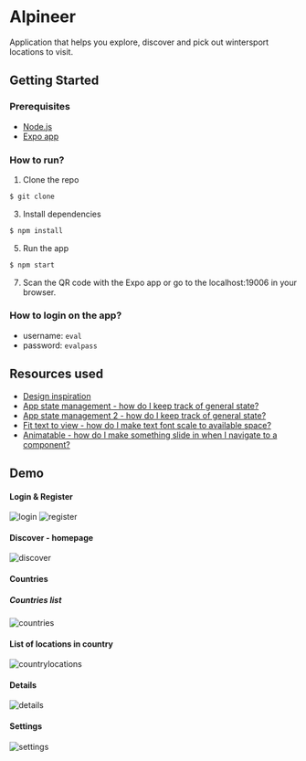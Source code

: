 # Alpineer
Application that helps you explore, discover and pick out wintersport locations to visit.

## Getting Started
### Prerequisites
- [Node.js](https://nodejs.org/en/)
- [Expo app](https://expo.io/tools#client)

### How to run?
1. Clone the repo <br>
```bash
$ git clone
```
3. Install dependencies <br>
```bash
$ npm install
```
5. Run the app <br>
```bash
$ npm start
```
7. Scan the QR code with the Expo app or go to the localhost:19006 in your browser.

### How to login on the app?
- username: `eval`
- password: `evalpass`

## Resources used
- [Design inspiration](https://dribbble.com)
- [App state management - how do I keep track of general state?](https://reactnative.dev/)
- [App state management 2 - how do I keep track of general state?](https://react.dev/reference/react/useContext)
- [Fit text to view - how do I make text font scale to available space?](https://reactnative.dev/docs/text#adjustsfontsizetofit)
- [Animatable - how do I make something slide in when I navigate to a component?](https://github.com/oblador/react-native-animatable)

## Demo
#### Login & Register
![login](https://github.com/Mario-Daoud/frontend-alpineer/assets/113902874/7eb8e71c-2000-4403-8146-d22ebb387021)
![register](https://github.com/Mario-Daoud/frontend-alpineer/assets/113902874/4a3649a7-7721-4bd2-a67b-a6e4a724fb1b)

#### Discover - homepage
![discover](https://github.com/Mario-Daoud/frontend-alpineer/assets/113902874/3fc0fb85-cc40-4911-80e7-c58be5c79cd0)

#### Countries
##### Countries list
![countries](https://github.com/Mario-Daoud/frontend-alpineer/assets/113902874/206edd97-3fa9-414f-8759-e4d45a6ddb27)

#### List of locations in country
![countrylocations](https://github.com/Mario-Daoud/frontend-alpineer/assets/113902874/ea4e5878-0ccb-42eb-a1b7-f3bc8d95a5e1)

#### Details
![details](https://github.com/Mario-Daoud/frontend-alpineer/assets/113902874/7560333e-c182-4b82-984d-e1b1e631cfc8)

#### Settings
![settings](https://github.com/Mario-Daoud/frontend-alpineer/assets/113902874/d635646a-1b5f-4bb4-abcb-25e65e70c4a7)
